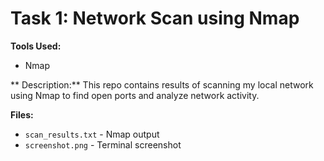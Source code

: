 # Task 1: Network Scan using Nmap

 **Tools Used:**
- Nmap

** Description:**
This repo contains results of scanning my local network using Nmap to find open ports and analyze network activity.

**Files:**
- `scan_results.txt` - Nmap output
- `screenshot.png` - Terminal screenshot
